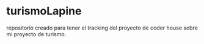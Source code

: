 # turismoLapine
repositorio creado para tener el tracking del proyecto de coder house sobre mi proyecto de turismo.
